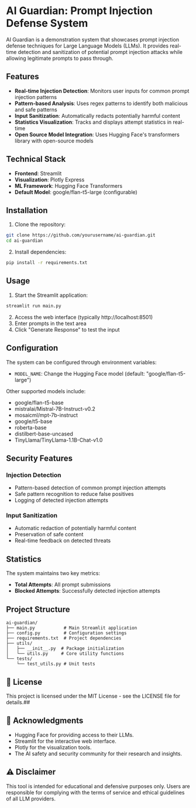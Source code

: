# AI Guardian: Prompt Injection Defense System

AI Guardian is a demonstration system that showcases prompt injection defense techniques for Large Language Models (LLMs). It provides real-time detection and sanitization of potential prompt injection attacks while allowing legitimate prompts to pass through.

## Features

- **Real-time Injection Detection**: Monitors user inputs for common prompt injection patterns
- **Pattern-based Analysis**: Uses regex patterns to identify both malicious and safe patterns
- **Input Sanitization**: Automatically redacts potentially harmful content
- **Statistics Visualization**: Tracks and displays attempt statistics in real-time
- **Open Source Model Integration**: Uses Hugging Face's transformers library with open-source models

## Technical Stack

- **Frontend**: Streamlit
- **Visualization**: Plotly Express
- **ML Framework**: Hugging Face Transformers
- **Default Model**: google/flan-t5-large (configurable)

## Installation

1. Clone the repository:
```bash
git clone https://github.com/yourusername/ai-guardian.git
cd ai-guardian
```

2. Install dependencies:
```bash
pip install -r requirements.txt
```

## Usage

1. Start the Streamlit application:
```bash
streamlit run main.py
```

2. Access the web interface (typically http://localhost:8501)
3. Enter prompts in the text area
4. Click "Generate Response" to test the input

## Configuration

The system can be configured through environment variables:

- `MODEL_NAME`: Change the Hugging Face model (default: "google/flan-t5-large")

Other supported models include:
- google/flan-t5-base
- mistralai/Mistral-7B-Instruct-v0.2
- mosaicml/mpt-7b-instruct
- google/t5-base
- roberta-base
- distilbert-base-uncased
- TinyLlama/TinyLlama-1.1B-Chat-v1.0

## Security Features

### Injection Detection
- Pattern-based detection of common prompt injection attempts
- Safe pattern recognition to reduce false positives
- Logging of detected injection attempts

### Input Sanitization
- Automatic redaction of potentially harmful content
- Preservation of safe content
- Real-time feedback on detected threats

## Statistics

The system maintains two key metrics:
- **Total Attempts**: All prompt submissions
- **Blocked Attempts**: Successfully detected injection attempts

## Project Structure

```
ai-guardian/
├── main.py           # Main Streamlit application
├── config.py         # Configuration settings
├── requirements.txt  # Project dependencies
├── utils/
│   ├── __init__.py  # Package initialization
│   └── utils.py     # Core utility functions
└── tests/
    └── test_utils.py # Unit tests
```

## 📄 License

This project is licensed under the MIT License - see the LICENSE file for details.## 

## 🙏 Acknowledgments

- Hugging Face for providing access to their LLMs.
- Streamlit for the interactive web interface.
- Plotly for the visualization tools.
- The AI safety and security community for their research and insights.

## ⚠️ Disclaimer

This tool is intended for educational and defensive purposes only. Users are responsible for complying with the terms of service and ethical guidelines of all LLM providers.